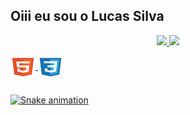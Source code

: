 ## Oiii eu sou o Lucas Silva
<div align="center">
  <a href="https://github.com/lucassilvarocha">
  <img height="180em" src="https://github-readme-stats.vercel.app/api?username=lucassilvarocha&show_icons=true&theme=radical&include_all_commits=true&count_private=true"/>
  <img height="180em" src="https://github-readme-stats.vercel.app/api/top-langs/?username=lucassilvarocha&layout=compact&langs_count=7&theme=radical"/>
</div>
<div style="display: inline_block"><br>
<img align="center" alt="Lucas-HTML" height="30" width="40" src="https://raw.githubusercontent.com/devicons/devicon/master/icons/html5/html5-original.svg">
<img align="center" alt="Lucas-CSS" height="30" width="40" src="https://raw.githubusercontent.com/devicons/devicon/master/icons/css3/css3-original.svg"> 
</div>
  
  ##
 
![Snake animation](https://github.com/lucassilvarocha/lucassilvarocha/blob/output/github-contribution-grid-snake.svg)
